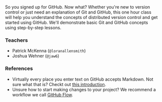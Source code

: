 So you signed up for GitHub. Now what? Whether you're new to version control or just need an explanation of Git and GitHub, this one hour class will help you understand the concepts of distributed version control and get started using GitHub. We'll demonstrate basic Git and GitHub concepts using step-by-step lessons.


### Teachers
- Patrick McKenna (`@loranallensmith`)
- Joshua Wehner (`@jaw6`)


### References
- Virtually every place you enter text on GitHub accepts Markdown. Not sure what that is? Checkt out [this introduction](https://guides.github.com/features/mastering-markdown/).
- Unsure how to start making changes to your project? We recommend a workflow we call [GitHub Flow](https://guides.github.com/introduction/flow/).
